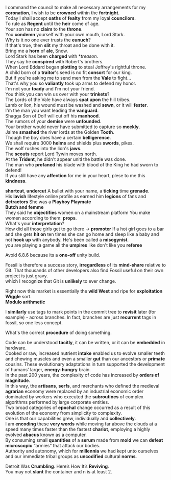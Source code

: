 
I command the council to make all necessary arrangements for my **coronation**, I wish to be **crowned** within the **fortnight**.    
Today I shall accept **oaths** of **fealty** from my loyal **councilors**.    
To rule as **Regent** until the **heir** come of age.   
Your son has no **claim** to the **throne**.  
You **condemn** yourself with your own mouth, Lord Stark.  
Why is it no one ever trusts the **eunuch**?  
If that's true, then **slit** my throat and be done with it.  
Bring me a **horn** of **ale**, Snow.  
Lord Stark has been **charged** with **treason*.  
They say he **conspired** with Robert's brothers.  
When Lord Eddard began **plotting** to steal Joffrey's rightful throne.  
A child born of a **traitor**'s seed is no fit **consort** for our king.  
But if you're asking me to send men from the **Vale** to fight...   
That's why you so **valiantly** took up arms to defend my honor.  
I'm not your **toady** and I'm not your friend.  
You think you can win us over with your **trinkets**?  
The Lords of the Vale have always **spat upon** the hill tribes.  
Lamb or lion, his wound must be washed and **sewn**, or it will **fester**.  
I'm the man you want leading the **vanguard**.  
Shagga Son of Dolf will cut off his **manhood**.  
The rumors of your **demise** were **unfounded**.  
Your brother would never have submitted to capture so **meekly**.  
Jaime **smashed** the river lords at the Golden **Tooth**.  
Though the boy does have a certain **belligerence**.  
We shall require 3000 **helms** and shields plus **swords**, pikes.     
The wolf rushes into the lion's **jaws**.  
The **scouts** report Lord Tywin moves north.  
At the **Trident**, he didn't appear unitl the battle was done.  
The man who **profaned** his blade with blood of the King he had sworn to defend!  
If you still have any **affection** for me in your heart, plese to me this **kindness**.  


**shortcut**, **undercut** 
A bullet with your name, a **ticking** time **grenade**.  
His **lavish** lifestyle online profile as earned him **legions** of fans and **detractors** 
She was a **Playboy Playmate**  
**Butch and femme**  
They said he **objectifies** women on a mainstream platform 
You make women according to them: **props**.  
What's your **interpretation**?  
How did all those girls get to go there -> **promoter** 
If a hot girl goes to a bar and she gets **hit on** ten times she can go home and sleep like a baby and not **hook up** with anybody. 
He's been called a **misogynist**.  
you are playing a game all the **umpires** like don't like you 
**referee**

Avoid 6.8.6 because its a **one-off** unity build. 

Fossil is therefore a success story, **irregardless** of its **mind-share** relative to Git. That thousands of other developers also find Fossil useful on their own project is just gravy.  
which I recognize that Git is **unlikely** to ever change.  

Right now this market is essentially the **wild West** and ripe for **exploitation** 
**Wiggle** sort.  
**Modulo arithmetic**
  
I **similarly** use tags to mark points in the commit tree to **revisit** later (for example) - across branches. In fact, branches are just **recurrent** tags in fossil, so one less concept.  
  
What's the correct **procedure** of doing something.  
  
Code can be understood **tacitly**, it can be written, or it can be **embedded** in hardware.  
Cooked or raw, increased nutrient **intake** enabled us to evolve smaller teeth and chewing muscles and even a smaller **gut** than our ancestors or **primate** cousins. These evolutionary adaptations in turn supported the development of humans’ larger, **energy-hungry** brain.  
In the past 200 years, the complexity of code has increased by **orders of magnitude**.  
In this way, the **artisans**, **serfs**, and merchants who defined the medieval **agrarian** economy were replaced by an industrial economic order dominated by workers who executed the **subroutines** of complex algorithms performed by large corporate entities.  
Two broad categories of **epochal** change occurred as a result of this evolution of the economy from simplicity to complexity.  
One is that our capabilities grew, individually and **collectively**.  
I am **encoding** these **very words** while moving far above the clouds at a speed many times faster than the fastest **chariot**, employing a highly evolved **abacus** known as a computer.  
By consuming small **quantities** of a **serum** made from **mold** we can **defeat** **microscopic** “armies” that attack our bodies.  
Authority and autonomy, which for **millennia** we had kept unto ourselves and our immediate tribal groups as **uncodified** cultural **norms**.  
  
   
Detroit Was **Crumbling**. Here’s How It’s **Reviving**.  
You may not **slant** the container and n is at least 2.  
   
   
   
  
  
